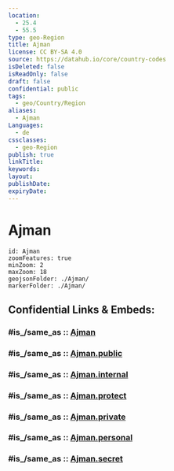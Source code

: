 ```yaml
---
location:
  - 25.4
  - 55.5
type: geo-Region
title: Ajman
license: CC BY-SA 4.0
source: https://datahub.io/core/country-codes
isDeleted: false
isReadOnly: false
draft: false
confidential: public
tags:
  - geo/Country/Region
aliases:
  - Ajman
Languages:
  - de
cssclasses:
  - geo-Region
publish: true
linkTitle:
keywords:
layout:
publishDate:
expiryDate:
---
```


# Ajman

```leaflet
id: Ajman
zoomFeatures: true 
minZoom: 2 
maxZoom: 18
geojsonFolder: ./Ajman/
markerFolder: ./Ajman/
```


## Confidential Links & Embeds: 

### #is_/same_as :: [Ajman](/_Standards/Earth/Continent/Asia/Asia~West/United_Arab_Emirates/Counties~UAE/Ajman.md) 

### #is_/same_as :: [Ajman.public](/_public/Earth/Continent/Asia/Asia~West/United_Arab_Emirates/Counties~UAE/Ajman.public.md) 

### #is_/same_as :: [Ajman.internal](/_internal/Earth/Continent/Asia/Asia~West/United_Arab_Emirates/Counties~UAE/Ajman.internal.md) 

### #is_/same_as :: [Ajman.protect](/_protect/Earth/Continent/Asia/Asia~West/United_Arab_Emirates/Counties~UAE/Ajman.protect.md) 

### #is_/same_as :: [Ajman.private](/_private/Earth/Continent/Asia/Asia~West/United_Arab_Emirates/Counties~UAE/Ajman.private.md) 

### #is_/same_as :: [Ajman.personal](/_personal/Earth/Continent/Asia/Asia~West/United_Arab_Emirates/Counties~UAE/Ajman.personal.md) 

### #is_/same_as :: [Ajman.secret](/_secret/Earth/Continent/Asia/Asia~West/United_Arab_Emirates/Counties~UAE/Ajman.secret.md)

